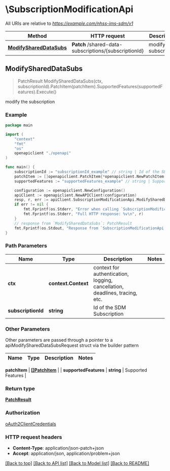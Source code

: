 # \SubscriptionModificationApi

All URIs are relative to *https://example.com/nhss-ims-sdm/v1*

Method | HTTP request | Description
------------- | ------------- | -------------
[**ModifySharedDataSubs**](SubscriptionModificationApi.md#ModifySharedDataSubs) | **Patch** /shared-data-subscriptions/{subscriptionId} | modify the subscription



## ModifySharedDataSubs

> PatchResult ModifySharedDataSubs(ctx, subscriptionId).PatchItem(patchItem).SupportedFeatures(supportedFeatures).Execute()

modify the subscription

### Example

```go
package main

import (
    "context"
    "fmt"
    "os"
    openapiclient "./openapi"
)

func main() {
    subscriptionId := "subscriptionId_example" // string | Id of the SDM Subscription
    patchItem := []openapiclient.PatchItem{*openapiclient.NewPatchItem(*openapiclient.NewPatchOperation(), "Path_example")} // []PatchItem | 
    supportedFeatures := "supportedFeatures_example" // string | Supported Features (optional)

    configuration := openapiclient.NewConfiguration()
    apiClient := openapiclient.NewAPIClient(configuration)
    resp, r, err := apiClient.SubscriptionModificationApi.ModifySharedDataSubs(context.Background(), subscriptionId).PatchItem(patchItem).SupportedFeatures(supportedFeatures).Execute()
    if err != nil {
        fmt.Fprintf(os.Stderr, "Error when calling `SubscriptionModificationApi.ModifySharedDataSubs``: %v\n", err)
        fmt.Fprintf(os.Stderr, "Full HTTP response: %v\n", r)
    }
    // response from `ModifySharedDataSubs`: PatchResult
    fmt.Fprintf(os.Stdout, "Response from `SubscriptionModificationApi.ModifySharedDataSubs`: %v\n", resp)
}
```

### Path Parameters


Name | Type | Description  | Notes
------------- | ------------- | ------------- | -------------
**ctx** | **context.Context** | context for authentication, logging, cancellation, deadlines, tracing, etc.
**subscriptionId** | **string** | Id of the SDM Subscription | 

### Other Parameters

Other parameters are passed through a pointer to a apiModifySharedDataSubsRequest struct via the builder pattern


Name | Type | Description  | Notes
------------- | ------------- | ------------- | -------------

 **patchItem** | [**[]PatchItem**](PatchItem.md) |  | 
 **supportedFeatures** | **string** | Supported Features | 

### Return type

[**PatchResult**](PatchResult.md)

### Authorization

[oAuth2ClientCredentials](../README.md#oAuth2ClientCredentials)

### HTTP request headers

- **Content-Type**: application/json-patch+json
- **Accept**: application/json, application/problem+json

[[Back to top]](#) [[Back to API list]](../README.md#documentation-for-api-endpoints)
[[Back to Model list]](../README.md#documentation-for-models)
[[Back to README]](../README.md)

